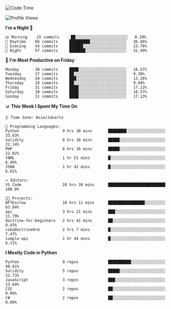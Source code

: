<!--START_SECTION:waka-->
![Code Time](http://img.shields.io/badge/Code%20Time-0%20secs-blue)

![Profile Views](http://img.shields.io/badge/Profile%20Views-1-blue)

**I'm a Night 🦉** 

```text
🌞 Morning    15 commits     ██░░░░░░░░░░░░░░░░░░░░░░░   8.29% 
🌆 Daytime    66 commits     █████████░░░░░░░░░░░░░░░░   36.46% 
🌃 Evening    43 commits     ██████░░░░░░░░░░░░░░░░░░░   23.76% 
🌙 Night      57 commits     ███████░░░░░░░░░░░░░░░░░░   31.49%

```
📅 **I'm Most Productive on Friday** 

```text
Monday       30 commits     ████░░░░░░░░░░░░░░░░░░░░░   16.57% 
Tuesday      17 commits     ██░░░░░░░░░░░░░░░░░░░░░░░   9.39% 
Wednesday    24 commits     ███░░░░░░░░░░░░░░░░░░░░░░   13.26% 
Thursday     18 commits     ██░░░░░░░░░░░░░░░░░░░░░░░   9.94% 
Friday       31 commits     ████░░░░░░░░░░░░░░░░░░░░░   17.13% 
Saturday     30 commits     ████░░░░░░░░░░░░░░░░░░░░░   16.57% 
Sunday       31 commits     ████░░░░░░░░░░░░░░░░░░░░░   17.13%

```


📊 **This Week I Spent My Time On** 

```text
⌚︎ Time Zone: Asia/Jakarta

💬 Programming Languages: 
Python                   9 hrs 38 mins       ████████░░░░░░░░░░░░░░░░░   33.83% 
Solidity                 6 hrs 18 mins       █████░░░░░░░░░░░░░░░░░░░░   22.14% 
PHP                      6 hrs 16 mins       █████░░░░░░░░░░░░░░░░░░░░   22.02% 
YAML                     1 hr 51 mins        █░░░░░░░░░░░░░░░░░░░░░░░░   6.49% 
JSON                     1 hr 42 mins        █░░░░░░░░░░░░░░░░░░░░░░░░   6.01%

🔥 Editors: 
VS Code                  28 hrs 30 mins      █████████████████████████   100.0%

🐱‍💻 Projects: 
NFTEscrow                18 hrs 11 mins      ████████████████░░░░░░░░░   63.84% 
api                      3 hrs 21 mins       ███░░░░░░░░░░░░░░░░░░░░░░   11.79% 
doctrine-for-beginners   2 hrs 41 mins       ██░░░░░░░░░░░░░░░░░░░░░░░   9.43% 
cobaDoctrineOrm          2 hrs 7 mins        █░░░░░░░░░░░░░░░░░░░░░░░░   7.47% 
simple-api               1 hr 44 mins        █░░░░░░░░░░░░░░░░░░░░░░░░   6.11%

```

**I Mostly Code in Python** 

```text
Python                   9 repos             ██████████░░░░░░░░░░░░░░░   40.91% 
Solidity                 5 repos             █████░░░░░░░░░░░░░░░░░░░░   22.73% 
JavaScript               3 repos             ███░░░░░░░░░░░░░░░░░░░░░░   13.64% 
CSS                      2 repos             ██░░░░░░░░░░░░░░░░░░░░░░░   9.09% 
C#                       2 repos             ██░░░░░░░░░░░░░░░░░░░░░░░   9.09%

```



<!--END_SECTION:waka-->
